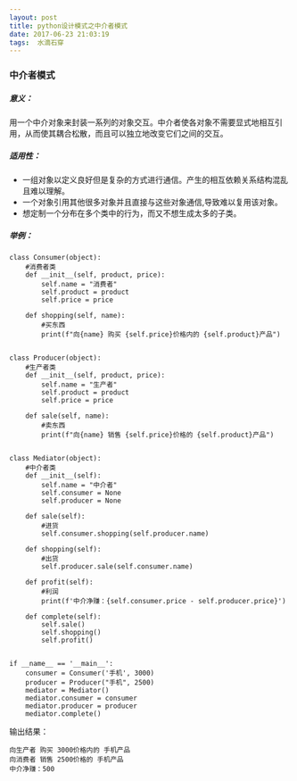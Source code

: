 ```yaml
---
layout: post
title: python设计模式之中介者模式
date: 2017-06-23 21:03:19
tags:  水滴石穿
---
```

### 中介者模式

##### 意义：
用一个中介对象来封装一系列的对象交互。中介者使各对象不需要显式地相互引用，从而使其耦合松散，而且可以独立地改变它们之间的交互。
##### 适用性：
- 一组对象以定义良好但是复杂的方式进行通信。产生的相互依赖关系结构混乱且难以理解。
- 一个对象引用其他很多对象并且直接与这些对象通信,导致难以复用该对象。
- 想定制一个分布在多个类中的行为，而又不想生成太多的子类。
##### 举例：
```
class Consumer(object):
    #消费者类
    def __init__(self, product, price):
        self.name = "消费者"
        self.product = product
        self.price = price

    def shopping(self, name):
        #买东西
        print(f"向{name} 购买 {self.price}价格内的 {self.product}产品")


class Producer(object):
    #生产者类
    def __init__(self, product, price):
        self.name = "生产者"
        self.product = product
        self.price = price

    def sale(self, name):
        #卖东西
        print(f"向{name} 销售 {self.price}价格的 {self.product}产品")


class Mediator(object):
    #中介者类
    def __init__(self):
        self.name = "中介者"
        self.consumer = None
        self.producer = None

    def sale(self):
        #进货
        self.consumer.shopping(self.producer.name)

    def shopping(self):
        #出货
        self.producer.sale(self.consumer.name)

    def profit(self):
        #利润
        print(f'中介净赚：{self.consumer.price - self.producer.price}')

    def complete(self):
        self.sale()
        self.shopping()
        self.profit()


if __name__ == '__main__':
    consumer = Consumer('手机', 3000)
    producer = Producer("手机", 2500)
    mediator = Mediator()
    mediator.consumer = consumer
    mediator.producer = producer
    mediator.complete()
```

输出结果：
```
向生产者 购买 3000价格内的 手机产品
向消费者 销售 2500价格的 手机产品
中介净赚：500
```